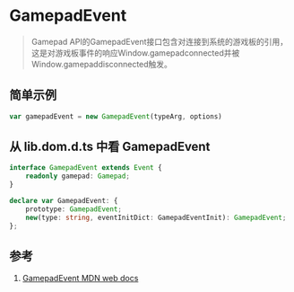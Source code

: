 # GamepadEvent

>Gamepad API的GamepadEvent接口包含对连接到系统的游戏板的引用，这是对游戏板事件的响应Window.gamepadconnected并被Window.gamepaddisconnected触发。

## 简单示例

```ts
var gamepadEvent = new GamepadEvent(typeArg, options)
```

## 从 lib.dom.d.ts 中看 GamepadEvent

```ts
interface GamepadEvent extends Event {
    readonly gamepad: Gamepad;
}

declare var GamepadEvent: {
    prototype: GamepadEvent;
    new(type: string, eventInitDict: GamepadEventInit): GamepadEvent;
};
```

## 参考

1. [GamepadEvent MDN web docs](https://developer.mozilla.org/en-US/docs/Web/API/GamepadEvent)
